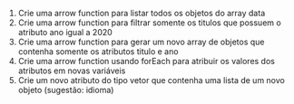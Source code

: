 <ol>
<li>Crie uma arrow function para listar todos os objetos do array data
<li>Crie uma arrow function para filtrar somente os titulos que possuem o atributo ano igual a 2020
<li>Crie uma arrow function para gerar um novo array de objetos que contenha somente os atributos titulo e ano
<li>Crie uma arrow function usando forEach para atribuir os valores dos atributos em novas variáveis
<li>Crie um novo atributo do tipo vetor que contenha uma lista de um novo objeto (sugestão: idioma)
</li>
<ol>
